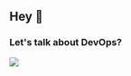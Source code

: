## Hey 👋

### Let's talk about DevOps?

![](https://image.slidesharecdn.com/criciumadevjr-170530171129/95/devops-culture-como-implementar-mtodos-geis-em-infraestrutura-como-cdigo-6-638.jpg?cb=1496323318)

<!--
**edsoncelio/edsoncelio** is a ✨ _special_ ✨ repository because its `README.md` (this file) appears on your GitHub profile.

Here are some ideas to get you started:

- 🔭 I’m currently working on ...
- 🌱 I’m currently learning ...
- 👯 I’m looking to collaborate on ...
- 🤔 I’m looking for help with ...
- 💬 Ask me about ...
- 📫 How to reach me: ...
- 😄 Pronouns: ...
- ⚡ Fun fact: ...
-->

